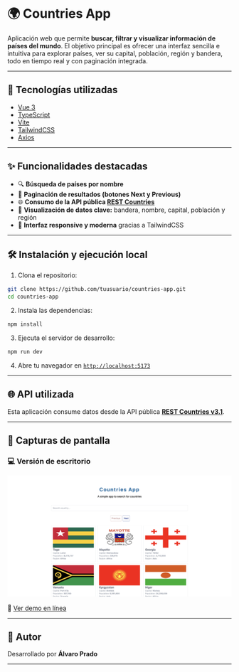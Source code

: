 # 🌍 Countries App

Aplicación web que permite **buscar, filtrar y visualizar información de países del mundo**. El objetivo principal es ofrecer una interfaz sencilla e intuitiva para explorar países, ver su capital, población, región y bandera, todo en tiempo real y con paginación integrada.

---

## 🚀 Tecnologías utilizadas

- [Vue 3](https://vuejs.org/)
- [TypeScript](https://www.typescriptlang.org/)
- [Vite](https://vitejs.dev/)
- [TailwindCSS](https://tailwindcss.com/)
- [Axios](https://axios-http.com/)

---

## ✨ Funcionalidades destacadas

- 🔍 **Búsqueda de países por nombre**
- 📄 **Paginación de resultados (botones Next y Previous)**
- 🌐 **Consumo de la API pública [REST Countries](https://restcountries.com/)**
- 🧭 **Visualización de datos clave:** bandera, nombre, capital, población y región
- 📱 **Interfaz responsive y moderna** gracias a TailwindCSS

---

## 🛠️ Instalación y ejecución local

1. Clona el repositorio:

```bash
git clone https://github.com/tuusuario/countries-app.git
cd countries-app
```

2. Instala las dependencias:

```bash
npm install
```

3. Ejecuta el servidor de desarrollo:

```bash
npm run dev
```

4. Abre tu navegador en [`http://localhost:5173`](http://localhost:5173)

---

## 🌐 API utilizada

Esta aplicación consume datos desde la API pública **[REST Countries v3.1](https://restcountries.com/)**.

---

## 📸 Capturas de pantalla

### 💻 Versión de escritorio

![Desktop](./screenshots/Image_CountriesApp_Desktop.png)

🔗 [Ver demo en línea](https://myprojectcountriesapp-vue.netlify.app/)

---

## 👤 Autor

Desarrollado por **Álvaro Prado**

---
